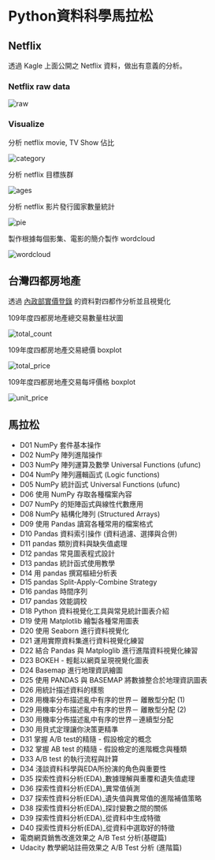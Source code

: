 # Python資料科學馬拉松

## Netflix

透過 Kagle 上面公開之 Netflix 資料，做出有意義的分析。

### Netflix raw data

![raw](https://github.com/qaws5503/data_science/blob/main/project/netflix/picture/raw_data.png)

### Visualize

分析 netflix movie, TV Show 佔比

![category](https://github.com/qaws5503/data_science/blob/main/project/netflix/picture/category_pie.png)

分析 netflix 目標族群

![ages](https://github.com/qaws5503/data_science/blob/main/project/netflix/picture/ages.png)

分析 netflix 影片發行國家數量統計

![pie](https://github.com/qaws5503/data_science/blob/main/project/netflix/picture/pie.png)

製作根據每個影集、電影的簡介製作 wordcloud

![wordcloud](https://github.com/qaws5503/data_science/blob/main/project/netflix/picture/wordcloud.png)

## 台灣四都房地產

透過 [內政部實價登錄](https://lvr.land.moi.gov.tw/homePage.action) 的資料對四都作分析並且視覺化

109年度四都房地產總交易數量柱狀圖

![total_count](https://github.com/qaws5503/data_science/blob/main/project/real_estate/picture/total_count.png)

109年度四都房地產交易總價 boxplot

![total_price](https://github.com/qaws5503/data_science/blob/main/project/real_estate/picture/total_price.png)

109年度四都房地產交易每坪價格 boxplot

![unit_price](https://github.com/qaws5503/data_science/blob/main/project/real_estate/picture/unit_price)

## 馬拉松
 
* D01 NumPy 套件基本操作
* D02 NumPy 陣列進階操作
* D03 NumPy 陣列運算及數學  Universal Functions (ufunc)
* D04 NumPy 陣列邏輯函式 (Logic functions)
* D05 NumPy 統計函式  Universal Functions (ufunc)
* D06 使用 NumPy 存取各種檔案內容
* D07 NumPy 的矩陣函式與線性代數應用
* D08 NumPy 結構化陣列 (Structured Arrays)
* D09 使用 Pandas 讀寫各種常用的檔案格式
* D10 Pandas 資料索引操作 (資料過濾、選擇與合併)
* D11 pandas 類別資料與缺失值處理
* D12 pandas 常見圖表程式設計
* D13 pandas 統計函式使用教學
* D14 用 pandas 撰寫樞紐分析表
* D15 pandas Split-Apply-Combine Strategy
* D16 pandas 時間序列
* D17 pandas 效能調校
* D18 Python 資料視覺化工具與常見統計圖表介紹
* D19 使用 Matplotlib 繪製各種常用圖表
* D20 使用 Seaborn 進行資料視覺化
* D21 運用實際資料集進行資料視覺化練習
* D22 結合 Pandas 與 Matploglib 進行進階資料視覺化練習
* D23 BOKEH - 輕鬆以網頁呈現視覺化圖表
* D24 Basemap 進行地理資訊繪圖
* D25 使用 PANDAS 與 BASEMAP 將數據整合於地理資訊圖表
* D26 用統計描述資料的樣態
* D28 用機率分布描述亂中有序的世界－ 離散型分配 (1)
* D29 用機率分布描述亂中有序的世界－ 離散型分配 (2)
* D30 用機率分佈描述亂中有序的世界－連續型分配
* D30 用貝式定理讓你決策更精準
* D31 掌握 A/B test的精隨 - 假設檢定的概念
* D32 掌握 AB test 的精隨 - 假設檢定的進階概念與種類
* D33 A/B test 的執行流程與計算
* D34 淺談資料科學與EDA所扮演的角色與重要性
* D35 探索性資料分析(EDA)_數據理解與重覆和遺失值處理
* D36 探索性資料分析(EDA)_異常值偵測
* D37 探索性資料分析(EDA)_遺失值與異常值的進階補值策略
* D38 探索性資料分析(EDA)_探討變數之間的關係
* D39 探索性資料分析(EDA)_從資料中生成特徵
* D40 探索性資料分析(EDA)_從資料中選取好的特徵
* 電商網頁銷售改進效果之 A/B Test 分析(基礎篇)
* Udacity 教學網站註冊效果之 A/B Test 分析 (進階篇)
